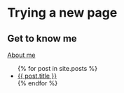 # Trying a new page

## Get to know me

<a href="{{ site.about }}">About me</a>

<ul>
{% for post in site.posts %}
  <li>
    <a href="{{ post.url }}">{{ post.title }}</a>
  </li>
{% endfor %}
</ul>
